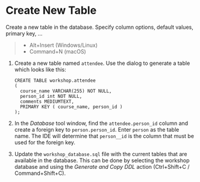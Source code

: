 # Create New Table

Create a new table in the database. Specify column options, default values, primary key, ...

> * Alt+Insert (Windows/Linux)
> * Command+N (macOS)

1. Create a new table named `attendee`. Use the dialog to generate a table which looks like this:

    ```
    CREATE TABLE workshop.attendee
    (
      course_name VARCHAR(255) NOT NULL,
      person_id int NOT NULL,
      comments MEDIUMTEXT,
      PRIMARY KEY ( course_name, person_id )
    );
    ```

2. In the _Database_ tool window, find the `attendee.person_id` column and create a foreign key to `person.person_id`.
   Enter `person` as the table name. The IDE will determine that `person__id` is the column that must be used for the foreign key.
3. Update the `workshop_database.sql` file with the current tables that are available in the database.
   This can be done by selecting the workshop database and using the _Generate and Copy DDL_ action (Ctrl+Shift+C / Command+Shift+C).